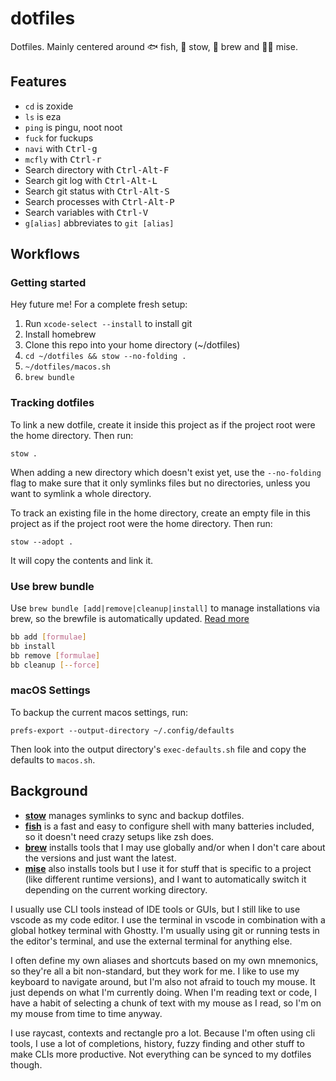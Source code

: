 # dotfiles

Dotfiles. Mainly centered around 🐟 fish, 🐐 stow, 🍺 brew and 🧑‍🍳 mise.

## Features

- `cd` is zoxide
- `ls` is eza
- `ping` is pingu, noot noot
- `fuck` for fuckups
- `navi` with <kbd>Ctrl-g</kbd>
- `mcfly` with <kbd>Ctrl-r</kbd>
- Search directory with <kbd>Ctrl-Alt-F</kbd>
- Search git log with <kbd>Ctrl-Alt-L</kbd>
- Search git status with <kbd>Ctrl-Alt-S</kbd>
- Search processes with <kbd>Ctrl-Alt-P</kbd>
- Search variables with <kbd>Ctrl-V</kbd>
- `g[alias]` abbreviates to `git [alias]`

## Workflows

### Getting started

Hey future me! For a complete fresh setup:

1. Run `xcode-select --install` to install git
2. Install homebrew
3. Clone this repo into your home directory (~/dotfiles)
4. `cd ~/dotfiles && stow --no-folding .`
5. `~/dotfiles/macos.sh`
6. `brew bundle`

### Tracking dotfiles

To link a new dotfile, create it inside this project as if the project root were the home directory. Then run:

```console
stow .
```

When adding a new directory which doesn't exist yet, use the `--no-folding` flag to make sure that it only symlinks files but no directories, unless you want to symlink a whole directory.

To track an existing file in the home directory, create an empty file in this project as if the project root were the home directory. Then run:

```console
stow --adopt .
```

It will copy the contents and link it.

### Use brew bundle

Use `brew bundle [add|remove|cleanup|install]` to manage installations via brew, so the brewfile is automatically updated. [Read more][brew]

```sh
bb add [formulae]
bb install
bb remove [formulae]
bb cleanup [--force]
```

[brew]: https://docs.brew.sh/Manpage#bundle-subcommand

### macOS Settings

To backup the current macos settings, run:

```console
prefs-export --output-directory ~/.config/defaults
```

Then look into the output directory's `exec-defaults.sh` file and copy the defaults to `macos.sh`.

## Background

- [**stow**](https://www.gnu.org/software/stow/) manages symlinks to sync and backup dotfiles.
- [**fish**](https://fishshell.com/) is a fast and easy to configure shell with many batteries included, so it doesn't need crazy setups like zsh does.
- [**brew**](https://brew.sh/) installs tools that I may use globally and/or when I don't care about the versions and just want the latest.
- [**mise**](https://mise.jdx.dev/) also installs tools but I use it for stuff that is specific to a project (like different runtime versions), and I want to automatically switch it depending on the current working directory.

I usually use CLI tools instead of IDE tools or GUIs, but I still like to use vscode as my code editor. I use the terminal in vscode in combination with a global hotkey terminal with Ghostty. I'm usually using git or running tests in the editor's terminal, and use the external terminal for anything else.

I often define my own aliases and shortcuts based on my own mnemonics, so they're all a bit non-standard, but they work for me. I like to use my keyboard to navigate around, but I'm also not afraid to touch my mouse. It just depends on what I'm currently doing. When I'm reading text or code, I have a habit of selecting a chunk of text with my mouse as I read, so I'm on my mouse from time to time anyway.

I use raycast, contexts and rectangle pro a lot. Because I'm often using cli tools, I use a lot of completions, history, fuzzy finding and other stuff to make CLIs more productive. Not everything can be synced to my dotfiles though.